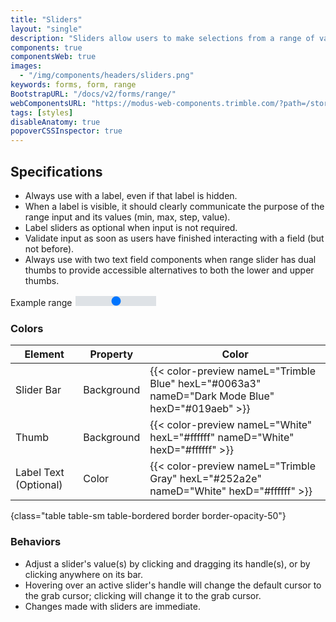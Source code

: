 ```yaml
---
title: "Sliders"
layout: "single"
description: "Sliders allow users to make selections from a range of values."
components: true
componentsWeb: true
images:
  - "/img/components/headers/sliders.png"
keywords: forms, form, range
BootstrapURL: "/docs/v2/forms/range/"
webComponentsURL: "https://modus-web-components.trimble.com/?path=/story/components-slider--default"
tags: [styles]
disableAnatomy: true
popoverCSSInspector: true
---
```


<script src="/js/range-slider.js" defer></script>
<style>
.form-range::-moz-range-track {
  background: linear-gradient(to right, #0063a3 0%, #0063a3 var(--value, 0%), #dee2e6 var(--value, 0%), #dee2e6 100%);
}
.form-range::-webkit-slider-runnable-track {
  background: linear-gradient(to right, #0063a3 0%, #0063a3 var(--value, 0%), #dee2e6 var(--value, 0%), #dee2e6 100%);
}
[data-bs-theme="dark"] .form-range::-moz-range-track {
  background: linear-gradient(to right, #019aeb 0%, #019aeb var(--value, 0%), #545859 var(--value, 0%), #545859 100%);
}
[data-bs-theme="dark"] .form-range::-webkit-slider-runnable-track {
  background: linear-gradient(to right, #019aeb 0%, #019aeb var(--value, 0%), #545859 var(--value, 0%), #545859 100%);
}
</style>

## Specifications

- Always use with a label, even if that label is hidden.
- When a label is visible, it should clearly communicate the purpose of the range input and its values (min, max, step, value).
- Label sliders as optional when input is not required.
- Validate input as soon as users have finished interacting with a field (but not before).
- Always use with two text field components when range slider has dual thumbs to provide accessible alternatives to both the lower and upper thumbs.

<div class="bg-secondary bg-opacity-10 py-3">
  <div class="mx-auto w-75 ps-5 py-2">
    <label for="Range1" class="form-label">Example range</label>
    <input
      type="range"
      class="form-range"
      id="Range1"
      min="0"
      max="10"
      value="5"
      data--bs-toggle="popover"
      data--bs-custom-class="popover-css-inspector"
      data--bs-placement="left"
      data--css-inspector-hide="c hide-bc hide-br hide-fs hide-m hide-p hide-us show-h"
      data--bs-container="div">
  </div>
</div>

### Colors

<!-- prettier-ignore-start -->
| Element               | Property   | Color                                                                                           |
| --------------------- | ---------- | ----------------------------------------------------------------------------------------------- |
| Slider Bar            | Background | {{< color-preview nameL="Trimble Blue" hexL="#0063a3" nameD="Dark Mode Blue" hexD="#019aeb" >}} |
| Thumb                 | Background | {{< color-preview nameL="White" hexL="#ffffff" nameD="White" hexD="#ffffff" >}}                 |
| Label Text (Optional) | Color      | {{< color-preview nameL="Trimble Gray" hexL="#252a2e" nameD="White" hexD="#ffffff" >}}          |
{class="table table-sm table-bordered border border-opacity-50"}
<!-- prettier-ignore-end -->

### Behaviors

- Adjust a slider's value(s) by clicking and dragging its handle(s), or by clicking anywhere on its bar.
- Hovering over an active slider's handle will change the default cursor to the grab cursor; clicking will change it to the grab cursor.
- Changes made with sliders are immediate.
